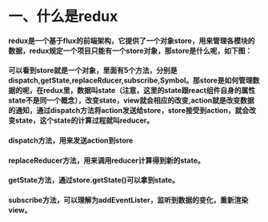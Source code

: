 # 一、什么是redux
#### redux是一个基于flux的前端架构，它提供了一个对象store，用来管理各模块的数据，redux规定一个项目只能有一个store对象，那store是什么呢，如下图：
#### 可以看到store就是一个对象，里面有5个方法，分别是dispatch,getState,replaceRducer,subscribe,Symbol。那store是如何管理数据的呢，在redux里，数据叫state（注意，这里的state跟react组件自身的属性state不是同一个概念），改变state，view就会相应的改变,action就是改变数据的通知，通过dispatch方法将action发送给store，store接受到action，就会改变state，这个state的计算过程就叫reducer。
#### dispatch方法，用来发送action到store
#### replaceReducer方法，用来调用reducer计算得到新的state。
#### getState方法，通过store.getState()可以拿到state。
#### subscribe方法，可以理解为addEventLister，监听到数据的变化，重新渲染view。
